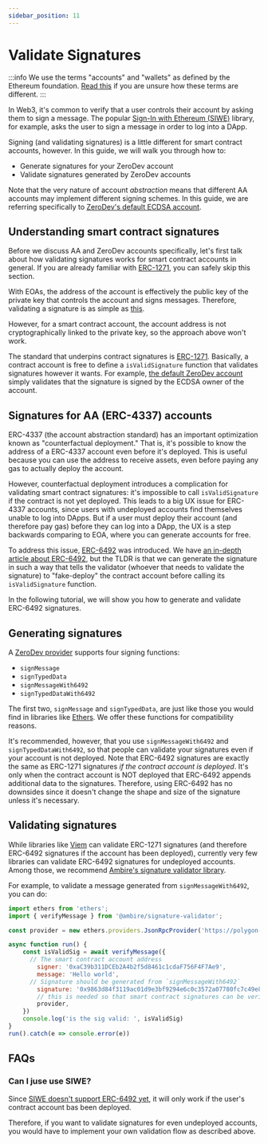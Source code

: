 ```yaml
---
sidebar_position: 11
---
```


# Validate Signatures

:::info
We use the terms "accounts" and "wallets" as defined by the Ethereum foundation.  [Read this](https://viem.sh/docs/faq.html#why-use-the-terms-wallet-account-instead-of-signer) if you are unsure how these terms are different.
:::

In Web3, it's common to verify that a user controls their account by asking them to sign a message.  The popular [Sign-In with Ethereum (SIWE)](https://github.com/spruceid/siwe) library, for example, asks the user to sign a message in order to log into a DApp.

Signing (and validating signatures) is a little different for smart contract accounts, however.  In this guide, we will walk you through how to:

- Generate signatures for your ZeroDev account
- Validate signatures generated by ZeroDev accounts

Note that the very nature of account *abstraction* means that different AA accounts may implement different signing schemes.  In this guide, we are referring specifically to [ZeroDev's default ECDSA account](/create-wallets/overview).

## Understanding smart contract signatures

Before we discuss AA and ZeroDev accounts specifically, let's first talk about how validating signatures works for smart contract accounts in general.  If you are already familiar with [ERC-1271](https://eips.ethereum.org/EIPS/eip-1271), you can safely skip this section.

With EOAs, the address of the account is effectively the public key of the private key that controls the account and signs messages.  Therefore, validating a signature is as simple as [this](https://docs.openzeppelin.com/contracts/5.x/utilities#checking_signatures_on_chain).

However, for a smart contract account, the account address is not cryptographically linked to the private key, so the approach above won't work.

The standard that underpins contract signatures is [ERC-1271](https://eips.ethereum.org/EIPS/eip-1271).  Basically, a contract account is free to define a `isValidSignature` function that validates signatures however it wants.  For example, [the default ZeroDev account](https://github.com/zerodevapp/kernel/blob/50bd922c5cc868c45433f529288487b9510dbe4f/src/validator/ECDSAValidator.sol#L46-L57) simply validates that the signature is signed by the ECDSA owner of the account.

## Signatures for AA (ERC-4337) accounts

ERC-4337 (the account abstraction standard) has an important optimization known as "counterfactual deployment."  That is, it's possible to know the address of a ERC-4337 account even before it's deployed.  This is useful because you can use the address to receive assets, even before paying any gas to actually deploy the account.

However, counterfactual deployment introduces a complication for validating smart contract signatures: it's impossible to call `isValidSignature` if the contract is not yet deployed.  This leads to a big UX issue for ERC-4337 accounts, since users with undeployed accounts find themselves unable to log into DApps.  But if a user must deploy their account (and therefore pay gas) before they can log into a DApp, the UX is a step backwards comparing to EOA, where you can generate accounts for free.

To address this issue, [ERC-6492](https://eips.ethereum.org/EIPS/eip-6492) was introduced.  We have [an in-depth article about ERC-6492](https://docs.zerodev.app/blog/erc-6492-and-why-its-important-for-aa), but the TLDR is that we can generate the signature in such a way that tells the validator (whoever that needs to validate the signature) to "fake-deploy" the contract account before calling its `isValidSignature` function.

In the following tutorial, we will show you how to generate and validate ERC-6492 signatures.

## Generating signatures

A [ZeroDev provider](https://docs.zerodev.app/create-wallets/overview) supports four signing functions:

- `signMessage`
- `signTypedData`
- `signMessageWith6492`
- `signTypedDataWith6492`

The first two, `signMessage` and `signTypedData`, are just like those you would find in libraries like [Ethers](https://docs.ethers.org/v5/api/signer/#Signer-signMessage).  We offer these functions for compatibility reasons.

It's recommended, however, that you use `signMessageWith6492` and `signTypedDataWith6492`, so that people can validate your signatures even if your account is not deployed.  Note that ERC-6492 signatures are exactly the same as ERC-1271 signatures *if the contract account is deployed*.  It's only when the contract account is NOT deployed that ERC-6492 appends additional data to the signatures.  Therefore, using ERC-6492 has no downsides since it doesn't change the shape and size of the signature unless it's necessary. 

## Validating signatures

While libraries like [Viem](https://viem.sh/docs/actions/public/verifyMessage.html) can validate ERC-1271 signatures (and therefore ERC-6492 signatures if the account has been deployed), currently very few libraries can validate ERC-6492 signatures for undeployed accounts.  Among those, we recommend [Ambire's signature validator library](https://github.com/AmbireTech/signature-validator).

For example, to validate a message generated from `signMessageWith6492`, you can do:

```javascript
import ethers from 'ethers';
import { verifyMessage } from '@ambire/signature-validator';

const provider = new ethers.providers.JsonRpcProvider('https://polygon-rpc.com')

async function run() {
	const isValidSig = await verifyMessage({
      // The smart contract account address
	    signer: '0xaC39b311DCEb2A4b2f5d8461c1cdaF756F4F7Ae9',
	    message: 'Hello world',
      // Signature should be generated from `signMessageWith6492`
	    signature: '0x9863d84f3119ac01d9e3bf9294e6c0c3572a07780fc7c49e8dc913806f4b1dbd4cc075462dc84422a9b981b2556f9c9197d76da7ba3603e53e9300869c574d821c',
	    // this is needed so that smart contract signatures can be verified
	    provider,
	})
	console.log('is the sig valid: ', isValidSig)
}
run().catch(e => console.error(e))
```

## FAQs

### Can I juse use SIWE?

Since [SIWE doesn't support ERC-6492 yet](https://github.com/spruceid/siwe/pull/153), it will only work if the user's contract account bas been deployed.

Therefore, if you want to validate signatures for even undeployed accounts, you would have to implement your own validation flow as described above.